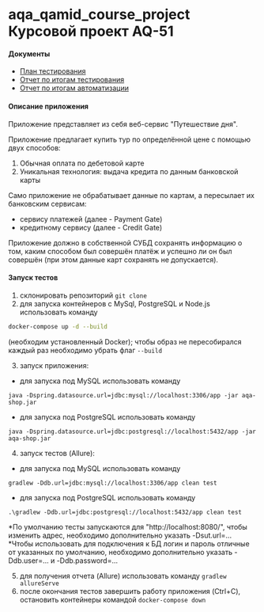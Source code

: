 
# aqa_qamid_course_project Курсовой проект AQ-51
#### Документы
 - [План тестирования](https://github.com/LSOrlova/aqa_qamid_course_project/blob/main/docs/plan.md)
 - [Отчет по итогам тестирования](https://github.com/LSOrlova/aqa_qamid_course_project/blob/main/docs/Report.md)
 - [Отчет по итогам автоматизации](https://github.com/LSOrlova/aqa_qamid_course_project/blob/main/docs/Summary.md)
 
#### Описание приложения
Приложение представляет из себя веб-сервис "Путешествие дня".

Приложение предлагает купить тур по определённой цене с помощью двух способов:

1. Обычная оплата по дебетовой карте
2. Уникальная технология: выдача кредита по данным банковской карты

Само приложение не обрабатывает данные по картам, а пересылает их банковским сервисам:

 - сервису платежей (далее - Payment Gate)
 - кредитному сервису (далее - Credit Gate)
 
Приложение должно в собственной СУБД сохранять информацию о том, каким способом был совершён платёж и успешно ли он был совершён (при этом данные карт сохранять не допускается).
 
#### Запуск тестов

 1. склонировать репозиторий ```git clone ```
 2. для запуска контейнеров с MySql, PostgreSQL и Node.js использовать команду 
 ```sh
 docker-compose up -d --build 
 ```
 (необходим установленный Docker); чтобы образ не пересобирался каждый раз необходимо убрать флаг ```--build```
 
 3. запуск приложения:
   - для запуска под MySQL использовать команду
 
 ```java -Dspring.datasource.url=jdbc:mysql://localhost:3306/app -jar aqa-shop.jar```
 
   - для запуска под PostgreSQL использовать команду 
   
   ```java -Dspring.datasource.url=jdbc:postgresql://localhost:5432/app -jar aqa-shop.jar```
   

4. запуск тестов (Allure):
  - для запуска под MySQL использовать команду 
   
   ```gradlew -Ddb.url=jdbc:mysql://localhost:3306/app clean test```
   

   - для запуска под PostgreSQL использовать команду 
    
   ```.\gradlew -Ddb.url=jdbc:postgresql://localhost:5432/app clean test```

*По умолчанию тесты запускаются для "http://localhost:8080/", чтобы изменить адрес, необходимо дополнительно указать -Dsut.url=...
*Чтобы использовать для подключения к БД логин и пароль отличные от указанных по умолчанию, необходимо дополнительно указать -Ddb.user=... и -Ddb.password=...

5. для получения отчета (Allure) использовать команду ```gradlew allureServe```
6. после окончания тестов завершить работу приложения (Ctrl+C), остановить контейнеры командой ```docker-compose down```
